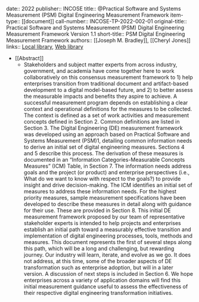 date:: 2022
publisher:: INCOSE
title:: @Practical Software and Systems Measurement (PSM) Digital Engineering Measurement Framework
item-type:: [[document]]
call-number:: INCOSE-TP-2022-002-01
original-title:: Practical Software and Systems Measurement (PSM) Digital Engineering Measurement Framework Version 1.1
short-title:: PSM Digital Engineering Measurement Framework
authors:: [[Joseph M. Bradley]], [[Cheryl Jones]]
links:: [Local library](zotero://select/library/items/V9LRY89F), [Web library](https://www.zotero.org/users/6520516/items/V9LRY89F)

- [[Abstract]]
	- Stakeholders and subject matter experts from across industry, government, and academia have come together here to work collaboratively on this consensus measurement framework to 1) help enterprises transition from traditional document and artifact-based development to a digital model-based future, and 2) to better assess the measurable impacts and benefits they aspire to achieve.
	  A successful measurement program depends on establishing a clear context and operational definitions for the measures to be collected. The context is defined as a set of work activities and measurement concepts defined in Section 2. Common definitions are listed in Section 3. The Digital Engineering (DE) measurement framework was developed using an approach based on Practical Software and Systems Measurement (PSM)1, detailing common information needs to 
	  derive an initial set of digital engineering measures. Sections 4 and 5 describe this process. The 
	  derivation of these measures is documented in an “Information Categories-Measurable Concepts Measures” (ICM) Table, in Section 7. The information needs address goals and the project (or product) and enterprise perspectives (i.e., What do we want to know with respect to the goals?) to provide insight and drive decision-making. The ICM identifies an initial set of measures to address these information needs. For the highest priority measures, sample measurement specifications have been developed to describe these measures in detail along with guidance for their use. These are provided in Section 8. 
	  This initial DE measurement framework proposed by our team of representative stakeholder experts is intended to help projects and enterprises establish an initial path toward a measurably effective transition and implementation of digital engineering processes, tools, methods and measures. This document represents the first of several steps along this path, which will be a long and challenging, but rewarding journey. Our industry will learn, iterate, and evolve as we go. It does not address, at this time, some of the broader aspects of DE transformation such as enterprise adoption, but will in a later version. A discussion of next steps is included in Section 6. We hope enterprises across a variety of application domains will find this initial measurement guidance useful to assess the effectiveness of their respective digital engineering transformation initiatives.